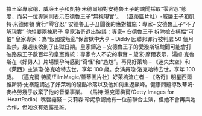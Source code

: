 據王室專家稱，威廉王子和凱特·米德爾頓對安德魯王子的醜聞採取“零容忍”態度，而另一位專家則表示安德魯王子“無視現實”。 （蓋蒂圖片社）-威廉王子和凱特·米德爾頓 實行“零容忍”    安德魯王子丑聞後的應對措施：專家– 安德魯王子“不了解現實” 他想要兩棟房子    皇家洛奇退出協議：專家– 安德魯王子 拆除槍支橫幅“可怕”    皇家專家：為“叛國或叛亂”保留獄中大亨 – Diddy 因聯邦罪行被判處 50 個月監禁，幾週後收到了出獄日期。皇家鑄造 – 安德魯王子的愛潑斯坦醜聞可能會打破路易王子數百年的皇室傳統：專家令人不安的事實 – 黛米·摩爾表示，湯姆·克魯斯在《好​​男人》片場懷孕時感到“奇怪”和“尷尬”。再見好萊塢 – 《迷失太空》和《萊西》主演瓊·洛克哈特去世，享年 100 歲。女演員瓊·洛克哈特去世，享年 100 歲。  （邁克爾·特蘭/FilmMagic/蓋蒂圖片社）好萊塢流亡者 – 《洛奇》明星西爾維斯特·史泰龍講述了好萊塢的殘酷冷落以及他如何重返巔峰。健康問題導致蒂姆·麥格勞幾乎放棄了他的音樂事業。 （馬特·溫克爾梅爾/Getty Images for iHeartRadio）嘴唇繃緊 – 艾莉森·珍妮承認她有一位前聯合主演，但她不會再與她合作，但她沒有透露是誰。